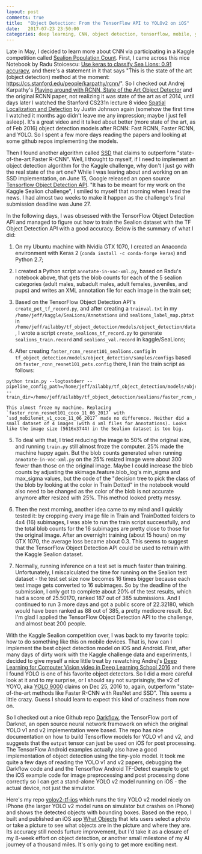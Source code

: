 ```yaml
---
layout: post
comments: true
title:  "Object Detection: From the TensorFlow API to YOLOv2 on iOS"
date:   2017-07-23 23:50:00
categories: deep learning, CNN, object detection, tensorflow, mobile, yolo, yolov2
---
```


Late in May, I decided to learn more about CNN via participating in a Kaggle competition called [Sealion Population Count](https://www.kaggle.com/c/noaa-fisheries-steller-sea-lion-population-count). First, I came across this nice Notebook by Radu Stoicescu: [Use keras to classify Sea Lions: 0.91 accuracy](https://www.kaggle.com/radustoicescu/use-keras-to-classify-sea-lions-0-91-accuracy), and there's a statement in it that says "This is the state of the art (object detection) method at the moment: https://cs.stanford.edu/people/karpathy/rcnn/". So I checked out Andrej Karpathy's [Playing around with RCNN, State of the Art Object Detector](https://cs.stanford.edu/people/karpathy/rcnn/) and the original RCNN paper, not realizing it was state of the art as of 2014, until days later I watched the Stanford CS231n lecture 8 video [Spatial Localization and Detection](https://www.youtube.com/watch?v=GxZrEKZfW2o&index=8&list=PLkt2uSq6rBVctENoVBg1TpCC7OQi31AlC) by Justin Johnson again (somehow the first time I watched it months ago didn't leave me any impression; maybe I just fell asleep). It's a great video and it talked about better (more state of the art, as of Feb 2016) object detection models after RCNN: Fast RCNN, Faster RCNN, and YOLO. So I spent a few more days reading the papers and looking at some github repos implementing the models. 

Then I found another algorithm called [SSD](http://www.cs.unc.edu/~wliu/papers/ssd.pdf) that claims to outperform "state-of-the-art Faster R-CNN". Well, I thought to myself, if I need to implement an object detection algorithm for the Kaggle challenge, why don't I just go with the real state of the art one? While I was learing about and working on an SSD implementation, on June 15, Google released an open source [Tensorflow Object Detection API](https://github.com/tensorflow/models/tree/master/object_detection). "It has to be meant for my work on the Kaggle Sealion challenge", I smiled to myself that morning when I read the news. I had almost two weeks to make it happen as the challenge's final submission deadline was June 27. 

In the following days, I was obsessed with the TensorFlow Object Detection API and managed to figure out how to train the Sealion dataset with the TF Object Detection API with a good accuracy. Below is the summary of what I did:

1. On my Ubuntu machine with Nvidia GTX 1070, I created an Anaconda environment with Keras 2 (`conda install -c conda-forge keras`) and Python 2.7;

2. I created a Python script `annotate-in-voc-xml.py`, based on Radu's notebook above, that gets the blob counts for each of the 5 sealion categories (adult males, subadult males, adult females, juveniles, and pups) and writes an XML annotation file for each image in the train set;

3. Based on the TensorFlow Object Detection API's `create_pet_tf_record.py`, and after creating a `trainval.txt` in my `/home/jeff/kaggle/SeaLions/Annotations` and `sealions_label_map.pbtxt` in `/home/jeff/ailabby/tf_object_detection/models/object_detection/data`, I wrote a script `create_sealions_tf_record.py` to generate `sealions_train.record` and `sealions_val.record` in kaggle/SeaLions;

4. After creating `faster_rcnn_resnet101_sealions.config` in `tf_object_detection/models/object_detection/samples/configs` based on `faster_rcnn_resnet101_pets.config` there, I ran the train script as follows:
```
python train.py --logtostderr --pipeline_config_path=/home/jeff/ailabby/tf_object_detection/models/object_detection/samples/configs/faster_rcnn_resnet101_sealions.config --train_dir=/home/jeff/ailabby/tf_object_detection/sealions/faster_rcnn_resnet101_coco_11_06_2017
```

	This almost froze my machine. Replacing `faster_rcnn_resnet101_coco_11_06_2017` with `ssd_mobilenet_v1_coco_11_06_2017` made no difference. Neither did a small dataset of 4 images (with 4 xml files for Annotations). Looks like the image size (5616x3744) in the Sealion dataset is too big.

5. To deal with that, I tried reducing the image to 50% of the original size, and running `train.py` still almost froze the computer. 25% made the machine happy again. But the blob counts generated when running `annotate-in-voc-xml.py` on the 25% resized image were about 300 fewer than those on the original image. Maybe I could increase the blob counts by adjusting the skimage.feature.blob_log's min_sigma and max_sigma values, but the code of the "decision tree to pick the class of the blob by looking at the color in Train Dotted" in the notebook would also need to be changed as the color of the blob is not accurate anymore after resized with 25%. This method looked pretty messy.

6. Then the next morning, another idea came to my mind and I quickly tested it: by cropping every image file in Train and TrainDotted folders to 4x4 (16) subimages, I was able to run the train script successfully, and the total blob counts for the 16 subimages are pretty close to those for the original image. After an overnight training (about 15 hours) on my GTX 1070, the average loss became about 0.3. This seems to suggest that the TensorFlow Object Detection API could be used to retrain with the Kaggle Sealion dataset. 

7. Normally, running inference on a test set is much faster than training. Unfortunately, I miscalculated the time for running on the Sealion test dataset - the test set size now becomes 16 times bigger because each test image gets converted to 16 subimages. So by the deadline of the submission, I only got to complete about 20% of the test results, which had a score of 25.50170, ranked 187 out of 385 submissions. And I continued to run 3 more days and got a public score of 22.32180, which would have been ranked as 88 out of 385, a pretty mediocre result. But I'm glad I applied the TensorFlow Object Detection API to the challenge, and almost beat 200 people.

With the Kaggle Sealion competition over, I was back to my favorite topic: how to do something like this on mobile devices. That is, how can I implement the best object detection model on iOS and Android. First, after many days of dirty work with the Kaggle challenge data and experiments, I decided to give myself a nice little treat by rewatching Andrej's [Deep Learning for Computer Vision video in Deep Learning School 2016](https://www.youtube.com/watch?v=u6aEYuemt0M&index=2&list=PLrAXtmErZgOfMuxkACrYnD2fTgbzk2THW) and there I found YOLO is one of his favorite object detectors. So I did a more careful look at it and to my surprise, or I should say not surprisingly, the v2 of YOYO, aka [YOLO 9000](https://pjreddie.com/darknet/yolo/) claims on Dec 25, 2016 to, again, outperform "state-of-the-art methods like Faster R-CNN with ResNet and SSD". This seems a little crazy. Guess I should learn to expect this kind of craziness from now on.

So I checked out a nice Github repo [Darkflow](https://github.com/thtrieu/darkflow/), the TensorFlow port of Darknet, an open source neural network framework on which the original YOLO v1 and v2 implementation were based. The repo has nice documentation on how to build Tensorflow models for YOLO v1 and v2, and suggests that the `output` tensor can just be used on iOS for post processing. The TensorFlow Android examples actually also have a good implementation of object detection using the tiny-yolo model. It took me quite a few days of reading the YOLO v1 and v2 papers, debugging the Darkflow code and and the Tensorflow Android TF-Detect example to get the iOS example code for image preprocessing and post processing done correctly so I can get a stand-alone YOLO v2 model running on iOS - the actual device, not just the simulator. 

Here's my repo [yolov2-tf-ios](https://github.com/jeffxtang/yolov2_tf_ios) which runs the tiny YOLO v2 model nicely on iPhone (the larger YOLO v2 model runs on simulator but crashes on iPhone) and shows the detected objects with bounding boxes. Based on the repo, I built and published an iOS app [What Objects](https://itunes.apple.com/WebObjects/MZStore.woa/wa/viewSoftware?id=1262711160&mt=8) that lets users select a photo or take a picture to see what objects are in the picture and where they are. Its accuracy still needs furture improvement, but I'd take it as a closure of my 8-week effort on object detection, or another small milestone of my AI journey of a thousand miles. It's only going to get more exciting next.













